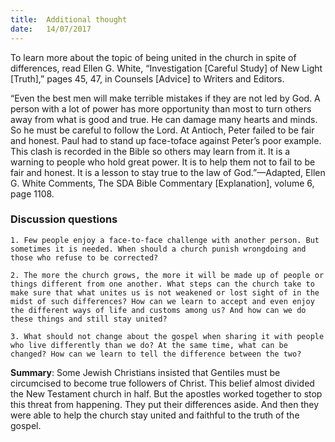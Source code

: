 ```yaml
---
title:  Additional thought
date:   14/07/2017
---
```


To learn more about the topic of being united in the church in spite of differences, read Ellen G. White, “Investigation [Careful Study] of New Light [Truth],” pages 45, 47, in Counsels [Advice] to Writers and Editors.

“Even the best men will make terrible mistakes if they are not led by God. A person with a lot of power has more opportunity than most to turn others away from what is good and true. He can damage many hearts and minds. So he must be careful to follow the Lord. At Antioch, Peter failed to be fair and honest. Paul had to stand up face-toface against Peter’s poor example. This clash is recorded in the Bible so others may learn from it. It is a warning to people who hold great power. It is to help them not to fail to be fair and honest. It is a lesson to stay true to the law of God.”—Adapted, Ellen G. White Comments, The SDA Bible Commentary [Explanation], volume 6, page 1108.

### Discussion questions

`1. Few people enjoy a face-to-face challenge with another person. But sometimes it is needed. When should a church punish wrongdoing and those who refuse to be corrected?`

`2. The more the church grows, the more it will be made up of people or things different from one another. What steps can the church take to make sure that what unites us is not weakened or lost sight of in the midst of such differences? How can we learn to accept and even enjoy the different ways of life and customs among us? And how can we do these things and still stay united?`

`3. What should not change about the gospel when sharing it with people who live differently than we do? At the same time, what can be changed? How can we learn to tell the difference between the two?`

**Summary**: Some Jewish Christians insisted that Gentiles must be circumcised to become true followers of Christ. This belief almost divided the New Testament church in half. But the apostles worked together to stop this threat from happening. They put their differences aside. And then they were able to help the church stay united and faithful to the truth of the gospel.
